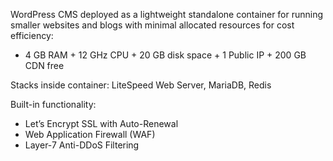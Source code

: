 WordPress CMS deployed as a lightweight standalone container for running smaller websites and blogs with minimal allocated resources for cost efficiency:

* 4 GB RAM + 12 GHz CPU + 20 GB disk space + 1 Public IP + 200 GB CDN free

Stacks inside container: LiteSpeed Web Server, MariaDB, Redis

Built-in functionality:

* Let’s Encrypt SSL with Auto-Renewal
* Web Application Firewall (WAF)
* Layer-7 Anti-DDoS Filtering
